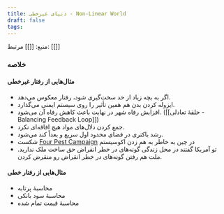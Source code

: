 ```yaml
---
title: دنیای غیرخطی - Non-Linear World
draft: false
tags:
---
```


منبع: [[]]
مرتبط: [[]]

### خلاصه

#### مثال‌هایی از رفتار غیرخطی

- اگر به بچه زیاد از حد سخت‌گیری شود، رفتار معکوس می‌دهد.
- ایزوله کردن بدن هم همین تأثیر را روی سیستم ایمنی می‌گذارد.
- افزایش رفاه شهر در نهایت باعث کاهش رفاه آن می‌شود. ([[حلقهٔ تعادلی - Balancing Feedback Loop]])
- جمع کردن دلال‌های مواد هیچ افاقه‌ای نکرد.
- رشد باکتری در فضای محدود اول سریع و بعداً کند می‌شود.
- شکست [Four Pest Campaign](https://en.wikipedia.org/wiki/Four_Pests_campaign) در چین به خاطر به هم زدن اکوسیستم
- تو آمریکا گفتند در محل زندگی گونه‌های در خطر انقراض حق ساخت ملک ندارید. ملت هم رفتن گونه‌های در خطر انقراض رو منقرض کردن.

#### مثال‌هایی از رفتار خطی

- محاسبهٔ پرتابه
- محاسبهٔ سود بانکی
- محاسبهٔ قیمت تمام شده